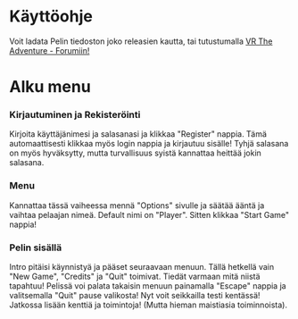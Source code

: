 # Käyttöohje
Voit ladata Pelin tiedoston joko releasien kautta, tai tutustumalla [VR The Adventure - Forumiin!](https://mirex-pelifoorumi.herokuapp.com)

# Alku menu
### Kirjautuminen ja Rekisteröinti
Kirjoita käyttäjänimesi ja salasanasi ja klikkaa "Register" nappia. 
Tämä automaattisesti klikkaa myös login nappia ja kirjautuu sisälle!
Tyhjä salasana on myös hyväksytty, mutta turvallisuus syistä kannattaa heittää jokin salasana.

### Menu
Kannattaa tässä vaiheessa mennä "Options" sivulle ja säätää ääntä ja vaihtaa pelaajan nimeä. Default nimi on "Player".
Sitten klikkaa "Start Game" nappia!

### Pelin sisällä
Intro pitäisi käynnistyä ja pääset seuraavaan menuun.
Tällä hetkellä vain "New Game", "Credits" ja "Quit" toimivat. Tiedät varmaan mitä niistä tapahtuu!
Pelissä voi palata takaisin menuun painamalla "Escape" nappia ja valitsemalla "Quit" pause valikosta!
Nyt voit seikkailla testi kentässä!
Jatkossa lisään kenttiä ja toimintoja! (Mutta hieman maistiasia toiminnoista).

